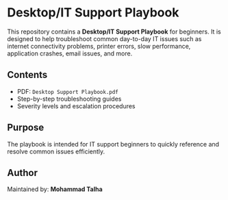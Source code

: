 # Desktop/IT Support Playbook

This repository contains a **Desktop/IT Support Playbook** for beginners. It is designed to help troubleshoot common day-to-day IT issues such as internet connectivity problems, printer errors, slow performance, application crashes, email issues, and more.

## Contents
- PDF: `Desktop Support Playbook.pdf`
- Step-by-step troubleshooting guides
- Severity levels and escalation procedures

## Purpose
The playbook is intended for IT support beginners to quickly reference and resolve common issues efficiently.

## Author
Maintained by: **Mohammad Talha**

